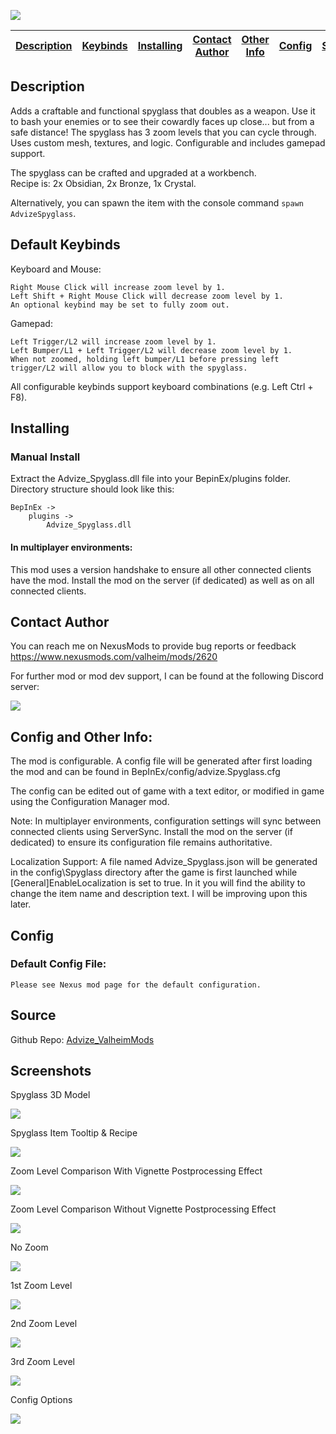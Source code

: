 ![](https://staticdelivery.nexusmods.com/mods/3667/images/headers/2620_1702626696.jpg)

| [Description](#description) | [Keybinds](#default-keybinds) | [Installing](#installing) | [Contact Author](#contact-author) | [Other Info](#config-and-other-info) | [Config](#config) | [Source](#source) | [Screenshots](#screenshots) |
|---|---|---|---|---|---|---|---|

## Description
Adds a craftable and functional spyglass that doubles as a weapon. Use it to bash your enemies or to see their cowardly faces up close... but from a safe distance! The spyglass has 3 zoom levels that you can cycle through. Uses custom mesh, textures, and logic. Configurable and includes gamepad support.

The spyglass can be crafted and upgraded at a workbench.
<br>
Recipe is: 2x Obsidian, 2x Bronze, 1x Crystal.

Alternatively, you can spawn the item with the console command `spawn AdvizeSpyglass`.

## Default Keybinds

Keyboard and Mouse:
```
Right Mouse Click will increase zoom level by 1.
Left Shift + Right Mouse Click will decrease zoom level by 1.
An optional keybind may be set to fully zoom out.
```

Gamepad:
```
Left Trigger/L2 will increase zoom level by 1.
Left Bumper/L1 + Left Trigger/L2 will decrease zoom level by 1.
When not zoomed, holding left bumper/L1 before pressing left trigger/L2 will allow you to block with the spyglass.
```
All configurable keybinds support keyboard combinations (e.g. Left Ctrl + F8).

## Installing

### Manual Install

Extract the Advize_Spyglass.dll file into your BepinEx/plugins folder.
Directory structure should look like this:
```
BepInEx ->
    plugins ->
        Advize_Spyglass.dll
```
#### In multiplayer environments:
This mod uses a version handshake to ensure all other connected clients have the mod. Install the mod on the server (if dedicated) as well as on all connected clients.

## Contact Author
You can reach me on NexusMods to provide bug reports or feedback https://www.nexusmods.com/valheim/mods/2620

For further mod or mod dev support, I can be found at the following Discord server:

[![](https://i.imgur.com/HZMpQip.png)](https://discord.gg/89bBsvK5KC)

## Config and Other Info:
The mod is configurable. A config file will be generated after first loading the mod and can be found in ﻿﻿BepInEx/config/advize.Spyglass.cfg

The config can be edited out of game with a text editor, or modified in game using the Configuration Manager mod.

Note: In multiplayer environments, configuration settings will sync between connected clients using ServerSync. Install the mod on the server (if dedicated) to ensure its configuration file remains authoritative.

Localization Support: A file named Advize_Spyglass.json will be generated in the config\Spyglass directory after the game is first launched while [General]EnableLocalization is set to true. In it you will find the ability to change the item name and description text. I will be improving upon this later.

## Config
### Default Config File:
```
Please see Nexus mod page for the default configuration.
```
## Source
Github Repo: [Advize_ValheimMods](https://github.com/AdvizeGH/Advize_ValheimMods)

## Screenshots

Spyglass 3D Model

![](https://staticdelivery.nexusmods.com/mods/3667/images/2620/2620-1701939910-152087581.png)

Spyglass Item Tooltip & Recipe

![](https://staticdelivery.nexusmods.com/mods/3667/images/2620/2620-1702022583-1103677912.png)

Zoom Level Comparison With Vignette Postprocessing Effect

![](https://staticdelivery.nexusmods.com/mods/3667/images/2620/2620-1702626736-2080813564.png)

Zoom Level Comparison Without Vignette Postprocessing Effect

![](https://staticdelivery.nexusmods.com/mods/3667/images/2620/2620-1701939876-2048130099.png)

No Zoom

![](https://staticdelivery.nexusmods.com/mods/3667/images/2620/2620-1702628267-1640800431.png)

1st Zoom Level

![](https://staticdelivery.nexusmods.com/mods/3667/images/2620/2620-1702628267-1182166968.png)

2nd Zoom Level

![](https://staticdelivery.nexusmods.com/mods/3667/images/2620/2620-1702628272-2128657286.png)

3rd Zoom Level

![](https://staticdelivery.nexusmods.com/mods/3667/images/2620/2620-1702628272-978895214.png)

Config Options

![](https://staticdelivery.nexusmods.com/mods/3667/images/2620/2620-1702627168-1402528900.png)